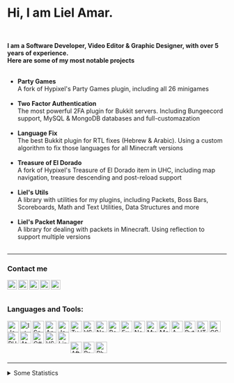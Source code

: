 # Hi, I am Liel Amar.

<br>

<b>I am a Software Developer, Video Editor & Graphic Designer, with over 5 years of experience.</b>
<br>
<b>Here are some of my most notable projects</b>
<br><br>
<ul>
  <li><b>Party Games</b><br>A fork of Hypixel's Party Games plugin, including all 26 minigames</li><br>
  <li><b>Two Factor Authentication</b><br>The most powerful 2FA plugin for Bukkit servers. Including Bungeecord support, MySQL & MongoDB databases and full-customazation</li><br>
  <li><b>Language Fix</b><br>The best Bukkit plugin for RTL fixes (Hebrew & Arabic). Using a custom algorithm to fix those languages for all Minecraft versions</li><br>
  <li><b>Treasure of El Dorado</b><br>A fork of Hypixel's Treasure of El Dorado item in UHC, including map navigation, treasure descending and post-reload support</li><br>
  <li><b>Liel's Utils</b><br>A library with utilities for my plugins, including Packets, Boss Bars, Scoreboards, Math and Text Utilities, Data Structures and more</li><br>
  <li><b>Liel's Packet Manager</b><br>A library for dealing with packets in Minecraft. Using reflection to support multiple versions</li><br>
</ul>

---

### Contact me

[<img align="left" alt="website"  width="22px" style="fill: orange;" src="https://lielamar.com/svg/website.svg" />][website]
[<img align="left" alt="twitter"  width="22px" src="https://lielamar.com/svg/twitter.svg" />][twitter]
[<img align="left" alt="youtube"  width="22px" src="https://lielamar.com/svg/youtube.svg" />][youtube]
[<img align="left" alt="spigot"   width="22px" src="https://lielamar.com/svg/spigot.svg" />][spigot]
[<img align="left" alt="linkedin" width="22px" src="https://lielamar.com/svg/linkedin.svg" />][linkedin]

<br><br>

### Languages and Tools:
<img align="left" alt="Java" width="26px" src="https://lielamar.com/svg/java.svg" />
<img align="left" alt="IntelliJ" width="26px" src="https://lielamar.com/svg/intellij.svg" />
<img align="left" alt="Spring" width="26px" src="https://lielamar.com/svg/spring.svg" />
<img align="left" alt="Android" width="26px" src="https://lielamar.com/svg/android.svg" />
<img align="left" alt="JavaScript" width="26px" src="https://lielamar.com/svg/javascript.svg" />
<img align="left" alt="TypeScript" width="26px" src="https://lielamar.com/svg/typescript.svg" />
<img align="left" alt="VSCode" width="26px" src="https://lielamar.com/svg/vscode.svg" />
<img align="left" alt="NodeJS" width="26px" src="https://lielamar.com/svg/nodejs.svg" />
<img align="left" alt="React" width="26px" src="https://lielamar.com/svg/react.svg" />
<img align="left" alt="Express" width="26px" src="https://lielamar.com/svg/express.svg" />
<img align="left" alt="NextJS" width="26px" src="https://lielamar.com/svg/nextjs.svg" />
<img align="left" alt="MySQL" width="26px" src="https://lielamar.com/svg/mysql.svg" />
<img align="left" alt="MongoDB" width="26px" src="https://lielamar.com/svg/mongodb.svg" />
<img align="left" alt="AWS" width="26px" src="https://lielamar.com/svg/aws.svg" />
<img align="left" alt="Python" width="26px" src="https://lielamar.com/svg/python.svg" />
<img align="left" alt="HTML5" width="26px" src="https://lielamar.com/svg/html5.svg" />
<img align="left" alt="CSS3" width="26px" src="https://lielamar.com/svg/css3.svg" />
<img align="left" alt="PHP" width="26px" src="https://lielamar.com/svg/php.svg" />
<img align="left" alt="Atom" width="26px" src="https://lielamar.com/svg/atom.svg" />
<img align="left" alt="C#" width="26px" src="https://lielamar.com/svg/csharp.svg" />
<img align="left" alt="VS" width="26px" src="https://lielamar.com/svg/vs.svg" />
<img align="left" alt="Linux" width="26px" src="https://lielamar.com/svg/linux.svg" />

<br><br>

<img align="left" alt="After Effects" width="26px" src="https://lielamar.com/svg/aftereffects.svg" />
<img align="left" alt="Premiere Pro" width="26px" src="https://lielamar.com/svg/premierepro.svg" />
<img align="left" alt="Photoshop" width="26px" src="https://lielamar.com/svg/photoshop.svg" />

<br><br>

---

<details>
  <summary>Some Statistics</summary>
  <img align="left" alt="GitHub Stats" src="https://github-readme-stats.codestackr.vercel.app/api?username=LielAmar&show_icons=true&hide_border=true"/>
</details>

[website]: https://lielamar.com
[twitter]: https://twitter.com/IamLielAmar
[youtube]: https://www.youtube.com/channel/UCK9c8Rixqzy7LqG8eBDy9Fg
[spigot]: https://www.spigotmc.org/members/scorpyon.446937/
[linkedin]: https://www.linkedin.com/in/liel-amar-6069a41a5/
